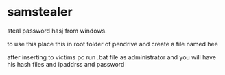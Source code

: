# samstealer
steal password hasj from windows.

to use this place this in root folder of pendrive and create a file named hee

after inserting to victims pc run .bat file as administrator and you will have his hash files and ipaddrss and password
